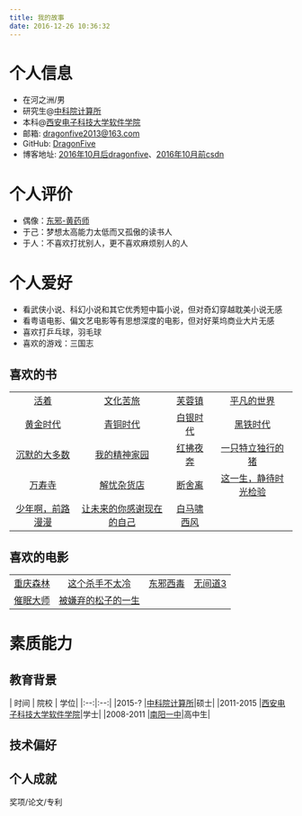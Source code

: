 ```yaml
---
title: 我的故事
date: 2016-12-26 10:36:32
---
```

# 个人信息

- 在河之洲/男
- 研究生@[中科院计算所](http://www.ict.ac.cn/)
- 本科@[西安电子科技大学软件学院](http://sc.xidian.edu.cn/index.html)
- 邮箱: dragonfive2013@163.com
- GitHub: [DragonFive](https://github.com/DragonFive)
- 博客地址: [2016年10月后dragonfive](https://dragonfive.github.io/)、[2016年10月前csdn](http://blog.csdn.net/zhzz2012)

# 个人评价

- 偶像：[东邪-黄药师](https://zh.wikipedia.org/wiki/%E9%BB%84%E8%8D%AF%E5%B8%88)
- 于己：梦想太高能力太低而又孤傲的读书人
- 于人：不喜欢打扰别人，更不喜欢麻烦别人的人

# 个人爱好 

- 看武侠小说、科幻小说和其它优秀短中篇小说，但对奇幻穿越耽美小说无感
- 看粤语电影、偏文艺电影等有思想深度的电影，但对好莱坞商业大片无感
- 喜欢打乒乓球，羽毛球
- 喜欢的游戏：三国志

## 喜欢的书

|||||
|:--:|:--:|:--:|:--:|
|[活着](https://book.douban.com/subject/1082154/)|[文化苦旅](https://book.douban.com/subject/10758627/)|[芙蓉镇](https://book.douban.com/subject/1200843/)|[平凡的世界](https://book.douban.com/subject/1200840/)|
|[黄金时代](https://book.douban.com/subject/1089243/)|[青铜时代](https://book.douban.com/subject/1085883/)|[白银时代](https://book.douban.com/subject/1082150/)|[黑铁时代](https://book.douban.com/subject/1096790/)|
|[沉默的大多数](https://book.douban.com/subject/1054685/)|[我的精神家园](https://book.douban.com/subject/1014578/) | [红拂夜奔](https://book.douban.com/subject/1418686/)|[一只特立独行的猪](https://book.douban.com/subject/1767945/) |
| [万寿寺](https://book.douban.com/subject/1763806/)|[解忧杂货店](https://book.douban.com/subject/25862578/)|[断舍离](https://book.douban.com/subject/24749465/) |[这一生，静待时光检验](https://book.douban.com/subject/25985499/) |
|[少年啊，前路漫漫](https://book.douban.com/subject/26593287/) |[让未来的你感谢现在的自己](https://book.douban.com/subject/26277384/) | [白马啸西风](https://book.douban.com/subject/1793132/)| | |

## 喜欢的电影

|||||
|:--:|:--:|:--:|:--:|
|[重庆森林](https://movie.douban.com/subject/1291999/)| [这个杀手不太冷](https://movie.douban.com/subject/1295644/)| [东邪西毒](https://movie.douban.com/subject/1292328/)|[无间道3](https://movie.douban.com/subject/1307694/) |
|[催眠大师](https://movie.douban.com/subject/24743711/) | [被嫌弃的松子的一生](https://movie.douban.com/subject/1787291/)| | |

# 素质能力

## 教育背景
| 时间 | 院校 | 学位|
|:--:|:--:|
|2015-? |[中科院计算所](http://www.ict.ac.cn/)|硕士|
|2011-2015 |[西安电子科技大学软件学院](http://sc.xidian.edu.cn/index.html)|学士|
|2008-2011 |[南阳一中](http://www.nyyz.ha.cn/)|高中生|

## 技术偏好

## 个人成就
奖项/论文/专利








